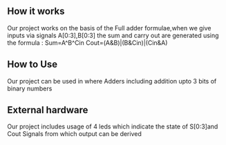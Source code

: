 <!---

This file is used to generate your project datasheet. Please fill in the information below and delete any unused
sections.

You can also include images in this folder and reference them in the markdown. Each image must be less than
512 kb in size, and the combined size of all images must be less than 1 MB.
-->

## How it works

Our project works on the basis of the Full adder formulae,when we give inputs via signals A[0:3],B[0:3] the sum and carry out are generated using the formula :
Sum=A^B^Cin
Cout=(A&B)|(B&Cin)|(Cin&A)


## How to Use

Our project can be used in where Adders including addition upto 3 bits of binary numbers 

## External hardware

Our project includes usage of 4 leds which indicate the state of S[0:3]and Cout Signals from which output can be derived 
